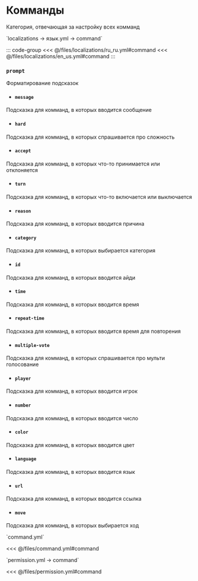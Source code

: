 # Комманды

Категория, отвечающая за настройку всех комманд

[//]: # (localization)
<!--@include: @/parts/words.md#localization--> 
<!--@include: @/parts/words.md#path--> `localizations → язык.yml → command`

<!--@include: @/parts/words.md#default--> 

::: code-group
<<< @/files/localizations/ru_ru.yml#command
<<< @/files/localizations/en_us.yml#command
:::

### `prompt`

Форматирование подсказок

- #### `message`

Подсказка для комманд, в которых вводится сообщение

- #### `hard`

Подсказка для комманд, в которых спрашивается про сложность

- #### `accept`

Подсказка для комманд, в которых что-то принимается или отклоняется

- #### `turn`

Подсказка для комманд, в которых что-то включается или выключается

- #### `reason`

Подсказка для комманд, в которых вводится причина

- #### `category`

Подсказка для комманд, в которых выбирается категория

- #### `id`

Подсказка для комманд, в которых вводится айди

- #### `time`

Подсказка для комманд, в которых вводится время

- #### `repeat-time`

Подсказка для комманд, в которых вводится время для повторения

- #### `multiple-vote`

Подсказка для комманд, в которых спрашивается про мульти голосование

- #### `player`

Подсказка для комманд, в которых вводится игрок

- #### `number`

Подсказка для комманд, в которых вводится число

- #### `color`

Подсказка для комманд, в которых вводится цвет

- #### `language`

Подсказка для комманд, в которых вводится язык

- #### `url`

Подсказка для комманд, в которых вводится ссылка

- #### `move`

Подсказка для комманд, в которых выбирается ход

[//]: # (command.yml)
<!--@include: @/parts/words.md#setting-->
<!--@include: @/parts/words.md#path--> `command.yml`

<!--@include: @/parts/words.md#default-->
<<< @/files/command.yml#command

<!--@include: @/parts/enable.md-->

[//]: # (permission.yml)
<!--@include: @/parts/words.md#permission-->
<!--@include: @/parts/words.md#path--> `permission.yml → command`

<!--@include: @/parts/words.md#default-->
<<< @/files/permission.yml#command

<!--@include: @/parts/permission/permissionTier3.md-->

